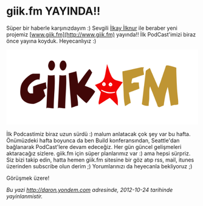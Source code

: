 # giik.fm YAYINDA!!
Süper bir haberle karşınızdayım :) Sevgili [İlkay
İlknur](http://www.ilkayilknur.com/) ile beraber yeni projemiz
[www.giik.fm](http://www.giik.fm) yayında!! İlk PodCast'imizi biraz önce
yayına koyduk. Heyecanlıyız :)

![](media/giik_fm_YAYINDA/giik2_big.png)

İlk Podcastimiz biraz uzun sürdü :) malum anlatacak çok şey var bu
hafta. Önümüzdeki hafta boyunca da ben Build konferansından, Seattle'dan
bağlanarak PodCast'lere devam edeceğiz. Her gün güncel gelişmeleri
aktaracağız sizlere. giik.fm için süper planlarımız var :) ama hepsi
sürpriz. Siz bizi takip edin, hatta hemen giik.fm sitesine bir göz atıp
rss, mail, itunes üzerinden subscribe olun derim ;) Yorumlarınızı da
heyecanla bekliyoruz ;)

Görüşmek üzere!



*Bu yazi http://daron.yondem.com adresinde, 2012-10-24 tarihinde yayinlanmistir.*
